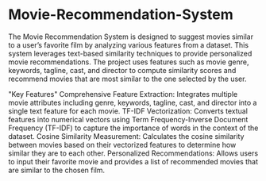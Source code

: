 # Movie-Recommendation-System
The Movie Recommendation System is designed to suggest movies similar to a user’s favorite film by analyzing various features from a dataset. This system leverages text-based similarity techniques to provide personalized movie recommendations. The project uses features such as movie genre, keywords, tagline, cast, and director to compute similarity scores and recommend movies that are most similar to the one selected by the user.

"Key Features"
Comprehensive Feature Extraction: Integrates multiple movie attributes including genre, keywords, tagline, cast, and director into a single text feature for each movie.
TF-IDF Vectorization: Converts textual features into numerical vectors using Term Frequency-Inverse Document Frequency (TF-IDF) to capture the importance of words in the context of the dataset.
Cosine Similarity Measurement: Calculates the cosine similarity between movies based on their vectorized features to determine how similar they are to each other.
Personalized Recommendations: Allows users to input their favorite movie and provides a list of recommended movies that are similar to the chosen film.
